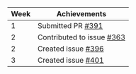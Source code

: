 | Week | Achievements |
|----|---|
| 1 | Submitted PR [#391](https://github.com/CATcher-org/WATcher/pull/391) |
| 2 | Contributed to issue [#363](https://github.com/CATcher-org/WATcher/issues/363)
| 2 | Created issue [#396](https://github.com/CATcher-org/WATcher/issues/396) |
| 3 | Created issue [#401](https://github.com/CATcher-org/WATcher/issues/401) |